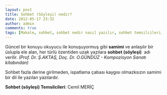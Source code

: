 ```yaml
---
layout: post
title: Sohbet (Söyleşi) nedir?
date: 2012-05-17 23:32
author: admin
comments: true
tags: [Makale, sohbet, sohbet nedir nasıl yazılır, sohbet temsilcileri, söyleşi nedir]
---
```

Güncel bir konuyu okuyucu ile konuşuyormuş gibi <strong>samimi</strong> ve anlaşılır bir üslupla ele alan, her türlü özentiden uzak yazılara <strong>sohbet (söyleşi)</strong>  adı verilir. <em>(Prof. Dr. Ş.AKTAŞ, Doç. Dr. O.GÜNDÜZ - Kompozisyon Sanatı kitabından)</em>

Sohbet fazla derine girilmeden, ispatlama çabası kaygısı olmazksızın samimi bir dil ile yazılan yazılardır.

<strong>Sohbet (söyleşi) Temsilcileri</strong>: Cemil MERİÇ
